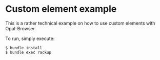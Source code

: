 Custom element example
======================

This is a rather technical example on how to use custom elements with
Opal-Browser.

To run, simply execute:

    $ bundle install
    $ bundle exec rackup